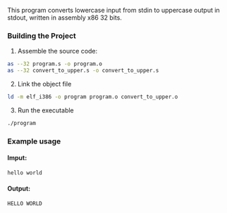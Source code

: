 This program converts lowercase input from stdin to uppercase output in stdout, written in assembly x86 32 bits.

### Building the Project

1. Assemble the source code:
  ```bash
  as --32 program.s -o program.o
  as --32 convert_to_upper.s -o convert_to_upper.s
  ```
2. Link the object file
  ```bash
  ld -m elf_i386 -o program program.o convert_to_upper.o
  ```
3. Run the executable
  ```bash 
  ./program
  ```

### Example usage 
#### Imput:
```bash
hello world 
```

#### Output:
```bash
HELLO WORLD
```